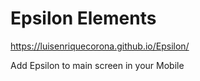 # Epsilon Elements

https://luisenriquecorona.github.io/Epsilon/

Add Epsilon to main screen in your Mobile
